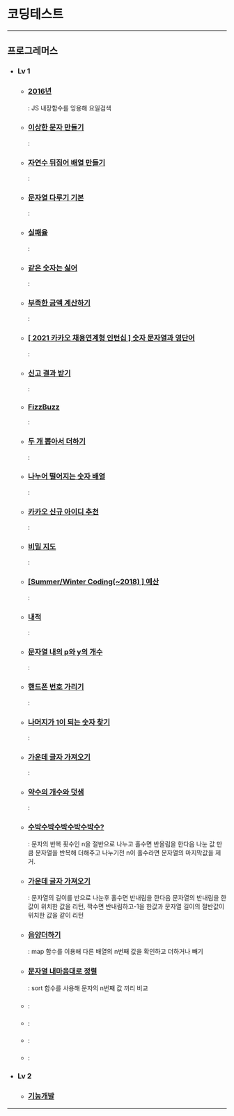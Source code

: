 # 코딩테스트

---
## 프로그레머스
+ ### Lv 1
  + ### [2016년](src/components/programmers/dayOfTheWeek.jsx) 
    : JS 내장함수를 잉용해 요일검색
  + ### [이상한 문자 만들기](src/components/programmers/weirdLetters.jsx)
    : 
  + ### [자연수 뒤집어 배열 만들기](src/components/programmers/numberOfArray.jsx)
    : 
  + ### [문자열 다루기 기본](src/components/programmers/string.jsx)
    : 
  + ### [실패율](src/components/programmers/failureRate.jsx)
    : 
  + ### [같은 숫자는 싫어](src/components/programmers/sameNumber.jsx)
    : 
  + ### [부족한 금액 계산하기](src/components/programmers/insufficient.jsx)
    : 
  + ### [[ 2021 카카오 채용연계형 인턴십 ] 숫자 문자열과 영단어](src/components/programmers/numStrEn.jsx)
    : 
  + ### [신고 결과 받기](src/components/programmers/userReports.jsx)
    : 
  + ### [FizzBuzz](src/components/programmers/fizz.jsx)
    : 
  + ### [두 개 뽑아서 더하기](src/components/programmers/dayOfTheWeek.jsx)
    : 
  + ### [나누어 떨어지는 숫자 배열](src/components/programmers/arrDivision.jsx)
    : 
  + ### [카카오 신규 아이디 추천](src/components/programmers/idSuggestion.jsx)
    : 
  + ### [비밀 지도](src/components/programmers/secretMap.jsx)
    : 
  + ### [[Summer/Winter Coding(~2018) ] 예산](src/components/programmers/budget.jsx)
    : 
  + ### [내적](src/components/programmers/dotProduct.jsx)
    : 
  + ### [문자열 내의 p와 y의 개수](src/components/programmers/numberOfCharacters.jsx)
    : 
  + ### [핸드폰 번호 가리기](src/components/programmers/hideCellPhoneNum.jsx)
    : 
  + ### [나머지가 1이 되는 숫자 찾기](src/components/programmers/findTheRemainder.jsx)
    : 
  + ### [가운데 글자 가져오기](src/components/programmers/middleLetter.jsx)
    : 
  + ### [약수의 개수와 덧샘](src/components/programmers/numberAndAdditionOfFactors.jsx)
    :
  + ### [수박수박수박수박수박수?](src/components/programmers/stringRepetition.jsx)
    : 문자의 반복 횟수인 n을 절반으로 나누고 홀수면 반올림을 한다음 나눈 값 만큼 분자열을 반복해 더해주고 나누기전 n이 홀수라면 문자열의 마지막값을 제거.  
  + ### [가운데 글자 가져오기](src/components/programmers/middleLetter.jsx)
    : 문자열의 길이를 반으로 나눈후 홀수면 반내림을 한다음 문자열의 반내림을 한값이 위치한 값을 리턴, 짝수면 반내림하고-1을 한값과 문자열 길이의 절반값이 위치한 값을 같이 리턴
  + ### [음양더하기](src/components/programmers/addYinAndYang.jsx)
    : map 함수를 이용해 다른 배열의 n번째 값을 확인하고 더하거나 빼기 
  + ### [문자열 내마음대로 정렬](src/components/programmers/sortingStringsMyOwnWay.jsx)
    : sort 함수를 사용해 문자의 n번째 값 끼리 비교
  + ### []()
    :
  + ### []()
    :
  + ### []()
    :
  + ### []()
    :
+ ### Lv 2
  + ### [기능개발](src/components/programmers/functionDevelopment.jsx)

--- 
